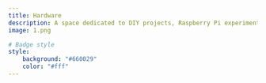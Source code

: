 ```yaml
---
title: Hardware
description: A space dedicated to DIY projects, Raspberry Pi experiments, homebrew solutions, and all kinds of creative tinkering. From crafting to building custom gadgets, this is where I dive into hands-on projects and share my experiences with hardware hacking and innovation.
image: 1.png

# Badge style
style:
    background: "#660029"
    color: "#fff"
---
```

